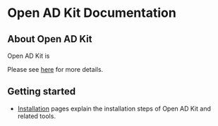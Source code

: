 # Open AD Kit Documentation

## About Open AD Kit

Open AD Kit is 

Please see [here](https://www.autoware.org/autoware) for more details.

## Getting started

- [Installation](installation) pages explain the installation steps of Open AD Kit and related tools.